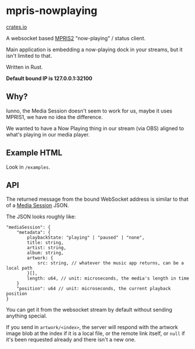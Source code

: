 # mpris-nowplaying

[crates.io](https://crates.io/crates/mpris-nowplaying)

A websocket based [MPRIS2](https://specifications.freedesktop.org/mpris-spec/latest/) "now-playing" / status client.

Main application is embedding a now-playing dock in your streams, but it isn't limited to that.

Written in Rust.

**Default bound IP is 127.0.0.1:32100**

## Why?

Iunno, the Media Session doesn't seem to work for us, maybe it uses MPRIS1, we have no idea the difference.

We wanted to have a Now Playing thing in our stream (via OBS) aligned to what's playing in our media player.

## Example HTML

Look in `/examples`.

## API

The returned message from the bound WebSocket address is similar to that of a [Media Session](https://developer.mozilla.org/en-US/docs/Web/API/MediaSession) JSON.

The JSON looks roughly like:

```
"mediaSession": {
    "metadata": {
        playbackState: "playing" | "paused" | "none",
        title: string,
        artist: string,
        album: string,
        artwork: {
            src: string, // whatever the music app returns, can be a local path
        }[],
        length: u64, // unit: microseconds, the media's length in time
    }
    "position": u64 // unit: microseconds, the current playback position
}
```

You can get it from the websocket stream by default without sending anything special.

If you send in `artwork/<index>`, the server will respond with the artwork image blob at the index if it is a local file, or the remote link itself, or `null` if it's been requested already and there isn't a new one.